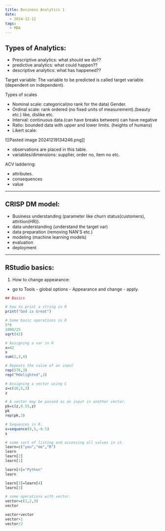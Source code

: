 ```yaml
---
title: Business Analytics 1
date:
  - 2024-12-12
tags:
  - MBA
---
```

## Types of Analytics:

- Prescriptive analytics: what should we do??
- predictive analytics: what could happen??
- descriptive analytics: what has happened??

Target variable:
The variable to be predicted is called target variable (dependent on independent).

Types of scales
- Nominal scale: categorical(no rank for the data) Gender.
- Ordinal scale: rank ordered (no fixed units of measurement).(beauty etc.) like, dislike etc.
- Interval: continuous data.(can have breaks between) can have negative
- Ratio: bounded data with upper and lower limits. (heights of  humans)
- Likert scale: 

![[Pasted image 20241219134246.png]]

- observations are placed in this table.
- variables/dimensions: supplier, order no, item no etc.




ACV laddering:
- attributes.
- consequences
- value

---

## CRISP DM model:

- Business understanding (parameter like churn status(customers), attrition(HR)).
- data understanding (understand the target var)
- data preparation (removing NAN'S etc.)
- modeling (machine learning models)
- evaluation 
- deployment

---

## RStudio basics:

1. How to change appearance:
- go to  Tools - global options - Appearance and change - apply.

```R
## Basics

# how to print a string in R
print("God is Great") 

# Some basic operations in R
5*6
1000/25
sqrt(42)

# Assigning a var in R
x=42
x
sum(2,3,4)

# Repeats the value of an input
rep(576,3)
rep("Mdelighted",3)

# Assigning a vector using C
z=c(10,5,3)
z

# A vector may be passed as an input in another vector.
pk=c(z,0.55,z)
pk
rep(pk,3)

# Sequences in R.
s=sequence(9,5,-0.5)
s

# some sort of listing and accessing all values in it.
learn=c("you","me","R")
learn
learn[2]
learn[1]

learn[4]="Python"
learn

learn[3]=learn[4]
learn[3]

# some operations with vector.
vector=c(1,2,3)
vector

vector+vector
vector+1
vector/2

```



